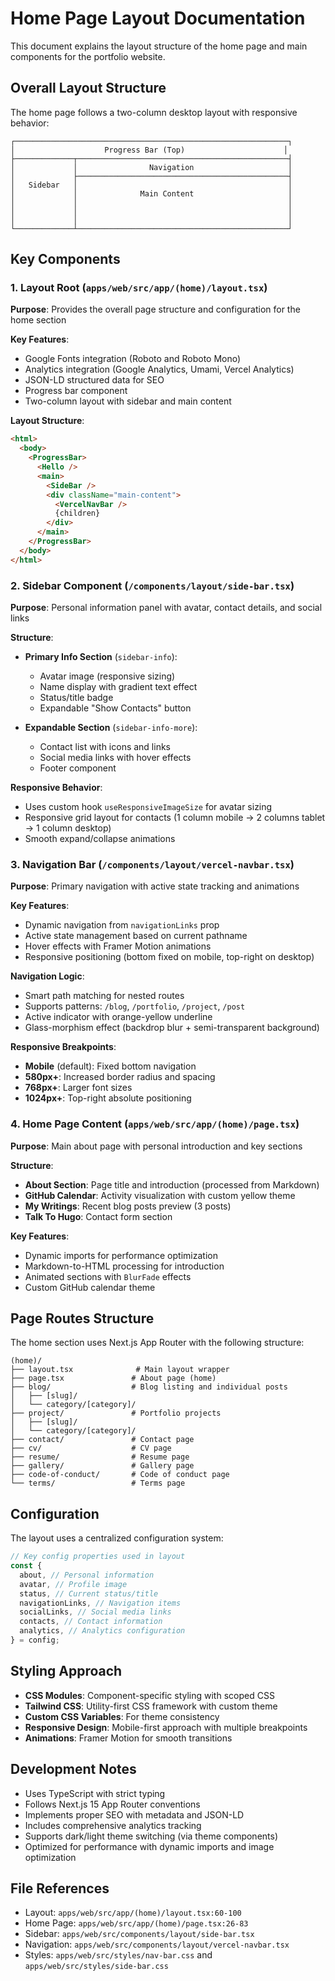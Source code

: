 # Home Page Layout Documentation

This document explains the layout structure of the home page and main components for the portfolio website.

## Overall Layout Structure

The home page follows a two-column desktop layout with responsive behavior:

```
┌─────────────────────────────────────────────────────────────┐
│                    Progress Bar (Top)                      │
├─────────────┬───────────────────────────────────────────────┤
│             │                Navigation                     │
│             ├───────────────────────────────────────────────┤
│   Sidebar   │                                               │
│             │              Main Content                     │
│             │                                               │
│             │                                               │
│             │                                               │
└─────────────┴───────────────────────────────────────────────┘
```

## Key Components

### 1. Layout Root (`apps/web/src/app/(home)/layout.tsx`)

**Purpose**: Provides the overall page structure and configuration for the home section

**Key Features**:

- Google Fonts integration (Roboto and Roboto Mono)
- Analytics integration (Google Analytics, Umami, Vercel Analytics)
- JSON-LD structured data for SEO
- Progress bar component
- Two-column layout with sidebar and main content

**Layout Structure**:

```html
<html>
  <body>
    <ProgressBar>
      <Hello />
      <main>
        <SideBar />
        <div className="main-content">
          <VercelNavBar />
          {children}
        </div>
      </main>
    </ProgressBar>
  </body>
</html>
```

### 2. Sidebar Component (`/components/layout/side-bar.tsx`)

**Purpose**: Personal information panel with avatar, contact details, and social links

**Structure**:

- **Primary Info Section** (`sidebar-info`):

  - Avatar image (responsive sizing)
  - Name display with gradient text effect
  - Status/title badge
  - Expandable "Show Contacts" button

- **Expandable Section** (`sidebar-info-more`):
  - Contact list with icons and links
  - Social media links with hover effects
  - Footer component

**Responsive Behavior**:

- Uses custom hook `useResponsiveImageSize` for avatar sizing
- Responsive grid layout for contacts (1 column mobile → 2 columns tablet → 1 column desktop)
- Smooth expand/collapse animations

### 3. Navigation Bar (`/components/layout/vercel-navbar.tsx`)

**Purpose**: Primary navigation with active state tracking and animations

**Key Features**:

- Dynamic navigation from `navigationLinks` prop
- Active state management based on current pathname
- Hover effects with Framer Motion animations
- Responsive positioning (bottom fixed on mobile, top-right on desktop)

**Navigation Logic**:

- Smart path matching for nested routes
- Supports patterns: `/blog`, `/portfolio`, `/project`, `/post`
- Active indicator with orange-yellow underline
- Glass-morphism effect (backdrop blur + semi-transparent background)

**Responsive Breakpoints**:

- **Mobile** (default): Fixed bottom navigation
- **580px+**: Increased border radius and spacing
- **768px+**: Larger font sizes
- **1024px+**: Top-right absolute positioning

### 4. Home Page Content (`apps/web/src/app/(home)/page.tsx`)

**Purpose**: Main about page with personal introduction and key sections

**Structure**:

- **About Section**: Page title and introduction (processed from Markdown)
- **GitHub Calendar**: Activity visualization with custom yellow theme
- **My Writings**: Recent blog posts preview (3 posts)
- **Talk To Hugo**: Contact form section

**Key Features**:

- Dynamic imports for performance optimization
- Markdown-to-HTML processing for introduction
- Animated sections with `BlurFade` effects
- Custom GitHub calendar theme

## Page Routes Structure

The home section uses Next.js App Router with the following structure:

```
(home)/
├── layout.tsx              # Main layout wrapper
├── page.tsx               # About page (home)
├── blog/                  # Blog listing and individual posts
│   ├── [slug]/
│   └── category/[category]/
├── project/               # Portfolio projects
│   ├── [slug]/
│   └── category/[category]/
├── contact/               # Contact page
├── cv/                    # CV page
├── resume/                # Resume page
├── gallery/               # Gallery page
├── code-of-conduct/       # Code of conduct page
└── terms/                 # Terms page
```

## Configuration

The layout uses a centralized configuration system:

```typescript
// Key config properties used in layout
const {
  about, // Personal information
  avatar, // Profile image
  status, // Current status/title
  navigationLinks, // Navigation items
  socialLinks, // Social media links
  contacts, // Contact information
  analytics, // Analytics configuration
} = config;
```

## Styling Approach

- **CSS Modules**: Component-specific styling with scoped CSS
- **Tailwind CSS**: Utility-first CSS framework with custom theme
- **Custom CSS Variables**: For theme consistency
- **Responsive Design**: Mobile-first approach with multiple breakpoints
- **Animations**: Framer Motion for smooth transitions

## Development Notes

- Uses TypeScript with strict typing
- Follows Next.js 15 App Router conventions
- Implements proper SEO with metadata and JSON-LD
- Includes comprehensive analytics tracking
- Supports dark/light theme switching (via theme components)
- Optimized for performance with dynamic imports and image optimization

## File References

- Layout: `apps/web/src/app/(home)/layout.tsx:60-100`
- Home Page: `apps/web/src/app/(home)/page.tsx:26-83`
- Sidebar: `apps/web/src/components/layout/side-bar.tsx`
- Navigation: `apps/web/src/components/layout/vercel-navbar.tsx`
- Styles: `apps/web/src/styles/nav-bar.css` and `apps/web/src/styles/side-bar.css`
